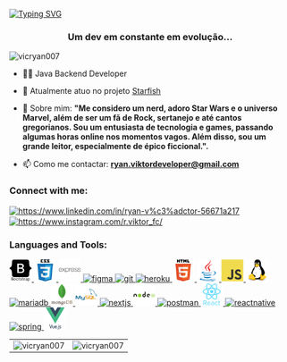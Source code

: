 
[![Typing SVG](https://readme-typing-svg.demolab.com?font=Changa&weight=500&size=30&duration=3000&pause=1000&color=9E57E0&center=true&vCenter=true&width=1000&lines=Hi%F0%9F%91%8B%F0%9F%8F%BF%2CSou+Ryan+V%C3%ADctor+%F0%9F%91%A8%F0%9F%8F%BE;Tenho+20+anos%F0%9F%90%A3;Atualmente+curso+ADS+no+IFPE+Campus+Garanhuns+%F0%9F%92%BB;Seja+bem-+vindo(a)+e+aproveite+a+vista+%F0%9F%98%89)](https://git.io/typing-svg)

<h3 align="center">Um dev em constante em evolução...</h3>

<p align="left"> <img src="https://komarev.com/ghpvc/?username=vicryan007&label=Profile%20views&color=0e75b6&style=flat" alt="vicryan007" /> </p>

- 👨‍💻 Java Backend Developer 

- 🔭 Atualmente atuo no projeto [Starfish](https://github.com/StarfishCloud) 

- 💬 Sobre mim: **"Me considero um nerd, adoro Star Wars e o universo Marvel, além de ser um fã de Rock, sertanejo e até cantos gregorianos. Sou um entusiasta de tecnologia e games, passando algumas horas online nos momentos vagos. Além disso, sou um grande leitor, especialmente de épico ficcional.".**

- 📫 Como me contactar: **ryan.viktordeveloper@gmail.com**

<h3 align="left">Connect with me:</h3>
<p align="left">
<a href="https://linkedin.com/in/https://www.linkedin.com/in/ryan-v%c3%adctor-56671a217" target="blank"><img align="center" src="https://raw.githubusercontent.com/rahuldkjain/github-profile-readme-generator/master/src/images/icons/Social/linked-in-alt.svg" alt="https://www.linkedin.com/in/ryan-v%c3%adctor-56671a217" height="30" width="40" /></a>
<a href="https://www.instagram.com/r.viktor_fc/" target="blank"><img align="center" src="https://raw.githubusercontent.com/rahuldkjain/github-profile-readme-generator/master/src/images/icons/Social/instagram.svg" alt="https://www.instagram.com/r.viktor_fc/" height="30" width="40" /></a>
</p>

<h3 align="left">Languages and Tools:</h3>
<p align="left"> <a href="https://getbootstrap.com" target="_blank" rel="noreferrer"> <img src="https://raw.githubusercontent.com/devicons/devicon/master/icons/bootstrap/bootstrap-plain-wordmark.svg" alt="bootstrap" width="40" height="40"/> </a> <a href="https://www.w3schools.com/css/" target="_blank" rel="noreferrer"> <img src="https://raw.githubusercontent.com/devicons/devicon/master/icons/css3/css3-original-wordmark.svg" alt="css3" width="40" height="40"/> </a> <a href="https://expressjs.com" target="_blank" rel="noreferrer"> <img src="https://raw.githubusercontent.com/devicons/devicon/master/icons/express/express-original-wordmark.svg" alt="express" width="40" height="40"/> </a> <a href="https://www.figma.com/" target="_blank" rel="noreferrer"> <img src="https://www.vectorlogo.zone/logos/figma/figma-icon.svg" alt="figma" width="40" height="40"/> </a> <a href="https://git-scm.com/" target="_blank" rel="noreferrer"> <img src="https://www.vectorlogo.zone/logos/git-scm/git-scm-icon.svg" alt="git" width="40" height="40"/> </a> <a href="https://heroku.com" target="_blank" rel="noreferrer"> <img src="https://www.vectorlogo.zone/logos/heroku/heroku-icon.svg" alt="heroku" width="40" height="40"/> </a> <a href="https://www.w3.org/html/" target="_blank" rel="noreferrer"> <img src="https://raw.githubusercontent.com/devicons/devicon/master/icons/html5/html5-original-wordmark.svg" alt="html5" width="40" height="40"/> </a> <a href="https://www.java.com" target="_blank" rel="noreferrer"> <img src="https://raw.githubusercontent.com/devicons/devicon/master/icons/java/java-original.svg" alt="java" width="40" height="40"/> </a> <a href="https://developer.mozilla.org/en-US/docs/Web/JavaScript" target="_blank" rel="noreferrer"> <img src="https://raw.githubusercontent.com/devicons/devicon/master/icons/javascript/javascript-original.svg" alt="javascript" width="40" height="40"/> </a> <a href="https://www.linux.org/" target="_blank" rel="noreferrer"> <img src="https://raw.githubusercontent.com/devicons/devicon/master/icons/linux/linux-original.svg" alt="linux" width="40" height="40"/> </a> <a href="https://mariadb.org/" target="_blank" rel="noreferrer"> <img src="https://www.vectorlogo.zone/logos/mariadb/mariadb-icon.svg" alt="mariadb" width="40" height="40"/> </a> <a href="https://www.mongodb.com/" target="_blank" rel="noreferrer"> <img src="https://raw.githubusercontent.com/devicons/devicon/master/icons/mongodb/mongodb-original-wordmark.svg" alt="mongodb" width="40" height="40"/> </a> <a href="https://www.mysql.com/" target="_blank" rel="noreferrer"> <img src="https://raw.githubusercontent.com/devicons/devicon/master/icons/mysql/mysql-original-wordmark.svg" alt="mysql" width="40" height="40"/> </a> <a href="https://nextjs.org/" target="_blank" rel="noreferrer"> <img src="https://cdn.worldvectorlogo.com/logos/nextjs-2.svg" alt="nextjs" width="40" height="40"/> </a> <a href="https://nodejs.org" target="_blank" rel="noreferrer"> <img src="https://raw.githubusercontent.com/devicons/devicon/master/icons/nodejs/nodejs-original-wordmark.svg" alt="nodejs" width="40" height="40"/> </a> <a href="https://postman.com" target="_blank" rel="noreferrer"> <img src="https://www.vectorlogo.zone/logos/getpostman/getpostman-icon.svg" alt="postman" width="40" height="40"/> </a> <a href="https://reactjs.org/" target="_blank" rel="noreferrer"> <img src="https://raw.githubusercontent.com/devicons/devicon/master/icons/react/react-original-wordmark.svg" alt="react" width="40" height="40"/> </a> <a href="https://reactnative.dev/" target="_blank" rel="noreferrer"> <img src="https://reactnative.dev/img/header_logo.svg" alt="reactnative" width="40" height="40"/> </a> <a href="https://spring.io/" target="_blank" rel="noreferrer"> <img src="https://www.vectorlogo.zone/logos/springio/springio-icon.svg" alt="spring" width="40" height="40"/> </a> <a href="https://vuejs.org/" target="_blank" rel="noreferrer"> <img src="https://raw.githubusercontent.com/devicons/devicon/master/icons/vuejs/vuejs-original-wordmark.svg" alt="vuejs" width="40" height="40"/> </a> </p>

<table align="center">
  <tr>
     <td align="center" style="padding=0;width=50%;">
        <img align="left" src="https://github-readme-stats.vercel.app/api/top-langs?username=vicryan007&show_icons=true&locale=en&layout=compact" alt="vicryan007" />        
     </td>
    <td align="center" style="padding=0;width=50%;">
        <img align="right" src="https://github-readme-stats.vercel.app/api?username=vicryan007&show_icons=true&locale=en" alt="vicryan007" />        
    </td>
  </tr>
</table>




